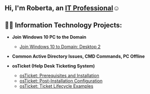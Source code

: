 <h2>Hi, I'm Roberta, an <a href="https://www.linkedin.com/in/roberta-bueno-3771785a/">IT Professional</a>☺</h2>

<h2>👨‍💻 Information Technology Projects:</h2>

- <b>Join Windows 10 PC to the Domain</b>
  - [Join Windows 10 to Domain: Desktop 2](https://github.com/roberta-bueno/Win10Desktop2)
 
- <b>Common Active Directory Issues, CMD Commands, PC Offline</b>


- <b>osTicket (Help Desk Ticketing System)</b>
  - [osTicket: Prerequisites and Installation](https://github.com/roberta-bueno/osticket-prereqs)
  - [osTicket: Post-Installation Configuration](https://github.com/roberta-bueno/post-install-config)
  - [osTicket: Ticket Lifecycle Examples](https://github.com/roberta-bueno/ticket-lifecycle)



